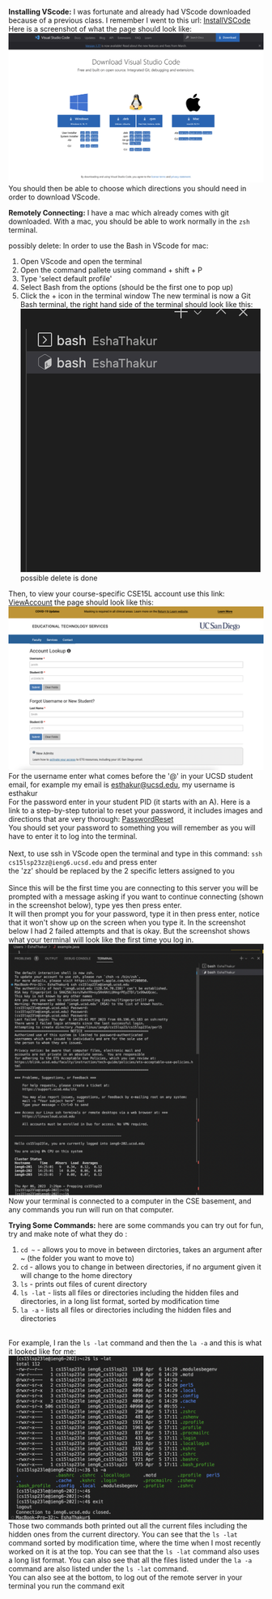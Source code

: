 **Installing VScode:** I was fortunate and already had VScode downloaded because of a previous class. I remember I went to this url: [InstallVSCode](https://code.visualstudio.com/download)
Here is a screenshot of what the page should look like:![Image](VScode.png)
You should then be able to choose which directions you should need in order to download VScode.

**Remotely Connecting:** I have a mac which already comes with git downloaded. With a mac, you should be able to work normally in the ```zsh``` terminal.

possibly delete:
In order to use the Bash in VScode for mac:
1. Open VScode and open the terminal
2. Open the command pallete using command + shift + P
3. Type 'select default profile'
4. Select Bash from the options (should be the first one to pop up)
5. Click the + icon in the terminal window
The new terminal is now a Git Bash terminal, the right hand side of the terminal should look like this: 
 <br> ![Image](Bash.png)
 <br> possible delete is done

Then, to view your course-specific CSE15L account use this link: [ViewAccount](https://sdacs.ucsd.edu/~icc/index.php) the page should look like this: 
![Image](AcctPage.png)
For the username enter what comes before the '@' in your UCSD student email, for example my email is esthakur@ucsd.edu, my username is esthakur
<br> For the password enter in your student PID (it starts with an A). Here is a link to a step-by-step tutorial to reset your password, it includes images and directions that are very thorough: [PasswordReset](https://drive.google.com/file/d/17IDZn8Qq7Q0RkYMxdiIR0o6HJ3B5YqSW/view)
<br> You should set your password to something you will remember as you will have to enter it to log into the terminal.
<br>
<br> Next, to use ssh in VScode open the terminal and type in this command: ```ssh cs15lsp23zz@ieng6.ucsd.edu```  and press enter
<br> the 'zz' should be replaced by the 2 specific letters assigned to you
<br>
<br>Since this will be the first time you are connecting to this server you will be prompted with a message asking if you want to continue connecting (shown in the screenshot below), type yes then press enter.
<br>It will then prompt you for your password, type it in then press enter, notice that it won't show up on the screen when you type it. In the screenshot below I had 2 failed attempts and that is okay. But the screenshot shows what your terminal will look like the first time you log in.
<br> ![Image](firstAttempt.png)
<br> Now your terminal is connected to a computer in the CSE basement, and any commands you run will run on that computer.



**Trying Some Commands:** here are some commands you can try out for fun, try and make note of what they do : 
1. ```cd ~``` - allows you to move in between dirctories, takes an argument after ~ (the folder you want to move to)
2. ```cd``` -  allows you to change in between directories, if no argument given it will change to the home directory
3. ```ls``` - prints out files of curent directory
4. ```ls -lat``` - lists all files or directories including the hidden files and directories, in a long list format, sorted by modification time
5. ```la -a``` - lists all files or directories including the hidden files and directories

<br> For example, I ran the ```ls -lat``` command and then the ```la -a``` and this is what it looked like for me: 
<br> ![Image](lsandexit.png)
<br> Those two commands both printed out all the current files including the hidden ones from the current directory. You can see that the ```ls -lat``` command sorted by modification time, where the time when I most recently worked on it is at the top. You can see that the ```ls -lat``` command also uses a long list format. You can also see that all the files listed under the ```la -a``` command are also listed under the ```ls -lat``` command.
<br> You can also see at the bottom, to log out of the remote server in your terminal you run the command exit 

